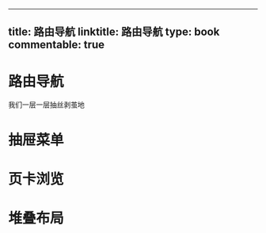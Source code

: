 
---
title: 路由导航
linktitle: 路由导航
type: book
commentable: true
---

# 路由导航

我们一层一层抽丝剥茧地

# 抽屉菜单

# 页卡浏览

# 堆叠布局

    